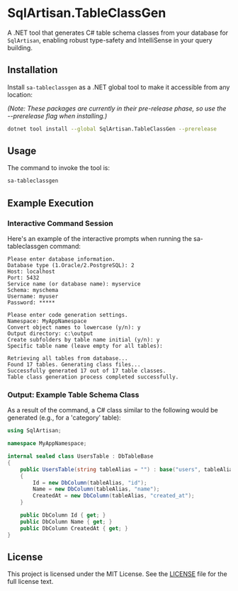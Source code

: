 ﻿# SqlArtisan.TableClassGen

A .NET tool that generates C# table schema classes from your database for `SqlArtisan`, enabling robust type-safety and IntelliSense in your query building.

## Installation

Install `sa-tableclassgen` as a .NET global tool to make it accessible from any location:

*(Note: These packages are currently in their pre-release phase, so use the --prerelease flag when installing.)*

```bash
dotnet tool install --global SqlArtisan.TableClassGen --prerelease
```

## Usage
The command to invoke the tool is:

```bash
sa-tableclassgen
```

## Example Execution

### Interactive Command Session

Here's an example of the interactive prompts when running the sa-tableclassgen command:

```
Please enter database information.
Database type (1.Oracle/2.PostgreSQL): 2
Host: localhost
Port: 5432
Service name (or database name): myservice
Schema: myschema
Username: myuser
Password: *****

Please enter code generation settings.
Namespace: MyAppNamespace
Convert object names to lowercase (y/n): y
Output directory: c:\output
Create subfolders by table name initial (y/n): y
Specific table name (leave empty for all tables):

Retrieving all tables from database...
Found 17 tables. Generating class files...
Successfully generated 17 out of 17 table classes.
Table class generation process completed successfully.
```

### Output: Example Table Schema Class
As a result of the command, a C# class similar to the following would be generated (e.g., for a 'category' table):

```csharp
using SqlArtisan;

namespace MyAppNamespace;

internal sealed class UsersTable : DbTableBase
{
    public UsersTable(string tableAlias = "") : base("users", tableAlias)
    {
        Id = new DbColumn(tableAlias, "id");
        Name = new DbColumn(tableAlias, "name");
        CreatedAt = new DbColumn(tableAlias, "created_at");
    }

    public DbColumn Id { get; }
    public DbColumn Name { get; }
    public DbColumn CreatedAt { get; }
}
```

## License

This project is licensed under the MIT License. See the [LICENSE](https://github.com/h-tacayama/SqlArtisan/blob/main/LICENSE) file for the full license text.
